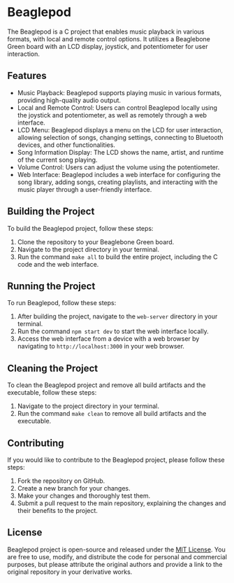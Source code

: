 # Beaglepod

The Beaglepod is a C project that enables music playback in various formats, with local and remote control options. It utilizes a Beaglebone Green board with an LCD display, joystick, and potentiometer for user interaction.

## Features

- Music Playback: Beaglepod supports playing music in various formats, providing high-quality audio output.
- Local and Remote Control: Users can control Beaglepod locally using the joystick and potentiometer, as well as remotely through a web interface.
- LCD Menu: Beaglepod displays a menu on the LCD for user interaction, allowing selection of songs, changing settings, connecting to Bluetooth devices, and other functionalities.
- Song Information Display: The LCD shows the name, artist, and runtime of the current song playing.
- Volume Control: Users can adjust the volume using the potentiometer.
- Web Interface: Beaglepod includes a web interface for configuring the song library, adding songs, creating playlists, and interacting with the music player through a user-friendly interface.

## Building the Project

To build the Beaglepod project, follow these steps:

1. Clone the repository to your Beaglebone Green board.
2. Navigate to the project directory in your terminal.
3. Run the command `make all` to build the entire project, including the C code and the web interface.

## Running the Project

To run Beaglepod, follow these steps:

1. After building the project, navigate to the `web-server` directory in your terminal.
2. Run the command `npm start dev` to start the web interface locally.
3. Access the web interface from a device with a web browser by navigating to `http://localhost:3000` in your web browser.

## Cleaning the Project

To clean the Beaglepod project and remove all build artifacts and the executable, follow these steps:

1. Navigate to the project directory in your terminal.
2. Run the command `make clean` to remove all build artifacts and the executable.

## Contributing

If you would like to contribute to the Beaglepod project, please follow these steps:

1. Fork the repository on GitHub.
2. Create a new branch for your changes.
3. Make your changes and thoroughly test them.
4. Submit a pull request to the main repository, explaining the changes and their benefits to the project.

## License

Beaglepod project is open-source and released under the [MIT License](LICENSE). You are free to use, modify, and distribute the code for personal and commercial purposes, but please attribute the original authors and provide a link to the original repository in your derivative works.
